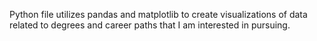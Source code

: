 Python file utilizes pandas and matplotlib to create visualizations of data related to degrees and career paths that I am interested in pursuing.
